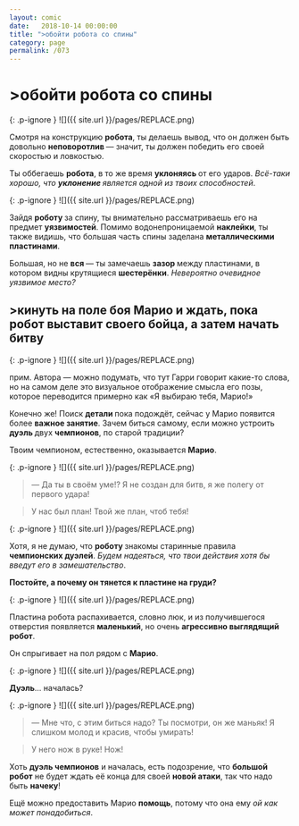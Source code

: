 ```yaml
---
layout: comic
date:   2018-10-14 00:00:00 
title: ">обойти робота со спины"
category: page
permalink: /073
---
```

# >обойти робота со спины

{: .p-ignore }
![]({{ site.url }}/pages/REPLACE.png)

Смотря на конструкцию <strong>робота</strong>, ты делаешь вывод, что он должен быть довольно <strong>неповоротлив </strong>— значит, ты должен победить его своей скоростью и ловкостью.

Ты оббегаешь <strong>робота</strong>, в то же время <strong>уклоняясь </strong>от его ударов. <em>Всё-таки хорошо, что <strong><strong>уклонение </strong></strong>является одной из твоих способностей</em>.

{: .p-ignore }
![]({{ site.url }}/pages/REPLACE.png)

Зайдя <strong>роботу </strong>за спину, ты внимательно рассматриваешь его на предмет <strong>уязвимостей</strong>. Помимо водонепроницаемой <strong>наклейки</strong>, ты также видишь, что большая часть спины заделана <strong>металлическими пластинами</strong>.

Большая, но не <strong>вся </strong>— ты замечаешь <strong>зазор </strong>между пластинами, в котором видны крутящиеся <strong>шестерёнки</strong>. <em>Невероятно очевидное уязвимое место?</em>

## >кинуть на поле боя Марио и ждать, пока робот выставит своего бойца, а затем начать битву

{: .p-ignore }
![]({{ site.url }}/pages/REPLACE.png)<figcaption>прим. Автора — можно подумать, что тут Гарри говорит какие-то слова, но на самом деле это визуальное отображение смысла его позы, которое переводится примерно как «Я выбираю тебя, Марио!»</figcaption>

Конечно же! Поиск <strong>детали </strong>пока подождёт, сейчас у Марио появится более <strong>важное занятие</strong>. Зачем биться самому, если можно устроить <strong>дуэль </strong>двух <strong>чемпионов</strong>, по старой традиции?

Твоим чемпионом, естественно, оказывается <strong>Марио</strong>.

{: .p-ignore }
![]({{ site.url }}/pages/REPLACE.png)

<blockquote>— Да ты в своём уме!? Я не создан для битв, я же полегу от первого удара!</blockquote>

<blockquote>У нас был план! Твой же план, чтоб тебя!</blockquote>

{: .p-ignore }
![]({{ site.url }}/pages/REPLACE.png)

Хотя, я не думаю, что <strong>роботу </strong>знакомы старинные правила <strong>чемпионских дуэлей</strong>. <em>Будем надеяться, что твои действия хотя бы введут его в замешательство</em>.

<strong>Постойте, а почему он тянется к пластине на груди?</strong>

{: .p-ignore }
![]({{ site.url }}/pages/REPLACE.png)

Пластина робота распахивается, словно люк, и из получившегося отверстия появляется <strong>маленький</strong>, но очень <strong>агрессивно выглядящий робот</strong>.

Он спрыгивает на пол рядом с <strong>Марио</strong>.

{: .p-ignore }
![]({{ site.url }}/pages/REPLACE.png)

<strong>Дуэль</strong>… началась?

{: .p-ignore }
![]({{ site.url }}/pages/REPLACE.png)

<blockquote>— Мне что, с этим биться надо? Ты посмотри, он же маньяк! Я слишком молод и красив, чтобы умирать!</blockquote>

<blockquote>У него нож в руке! Нож!</blockquote>

Хоть <strong>дуэль чемпионов</strong> и началась, есть подозрение, что <strong>большой робот</strong> не будет ждать её конца для своей <strong>новой атаки</strong>, так что надо быть <strong>начеку</strong>!

Ещё можно предоставить Марио <strong>помощь</strong>, потому что она ему <em>ой как может понадобиться</em>.

